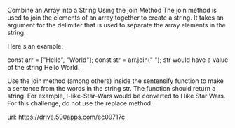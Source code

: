 Combine an Array into a String Using the join Method
The join method is used to join the elements of an array together to create a string. It takes an argument for the delimiter that is used to separate the array elements in the string.

Here's an example:

const arr = ["Hello", "World"];
const str = arr.join(" ");
str would have a value of the string Hello World.

Use the join method (among others) inside the sentensify function to make a sentence from the words in the string str. The function should return a string. For example, I-like-Star-Wars would be converted to I like Star Wars. For this challenge, do not use the replace method.


url: https://drive.500apps.com/ec09717c